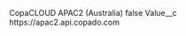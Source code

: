 <?xml version="1.0" encoding="UTF-8"?>
<CustomMetadata xmlns="http://soap.sforce.com/2006/04/metadata" xmlns:xsi="http://www.w3.org/2001/XMLSchema-instance" xmlns:xsd="http://www.w3.org/2001/XMLSchema">
    <label>CopaCLOUD APAC2 (Australia)</label>
    <protected>false</protected>
    <values>
        <field>Value__c</field>
        <value xsi:type="xsd:string">https://apac2.api.copado.com</value>
    </values>
</CustomMetadata>
